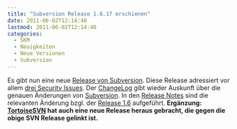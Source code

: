 ```yaml
---
title: "Subversion Release 1.6.17 erschienen"
date: 2011-06-02T12:14:40
lastmod: 2011-06-02T12:14:40
categories:
  - SKM
  - Neuigkeiten
  - Neue Versionen
  - Subversion
---
```

Es gibt nun eine neue [Release von Subversion](http://old.nabble.com/Subversion-1.6.17-Released-td31752751.html). 
Diese Release adressiert vor allem [drei Security Issues](http://subversion.apache.org/security/). 
Der [ChangeLog](http://svn.apache.org/repos/asf/subversion/tags/1.6.17/CHANGES) gibt wieder Auskunft über die genauen Änderungen von 
[Subversion](http://subversion.apache.org). 
In den [Release Notes](http://subversion.apache.org/docs/release-notes/1.6.html) 
sind die relevanten Änderung bzgl. der [Release 1.6](http://subversion.apache.org/docs/release-notes/1.6.html) aufgeführt.
**Ergänzung: [TortoiseSVN](http://tortoisesvn.net) hat auch eine neue Release heraus gebracht, die gegen die obige SVN Release gelinkt ist.**
